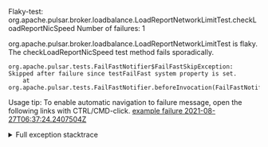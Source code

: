         
Flaky-test: org.apache.pulsar.broker.loadbalance.LoadReportNetworkLimitTest.checkLoadReportNicSpeed
Number of failures: 1

org.apache.pulsar.broker.loadbalance.LoadReportNetworkLimitTest is flaky. The checkLoadReportNicSpeed test method fails sporadically.

```
org.apache.pulsar.tests.FailFastNotifier$FailFastSkipException: Skipped after failure since testFailFast system property is set.
	at org.apache.pulsar.tests.FailFastNotifier.beforeInvocation(FailFastNotifier.java:88)

```

Usage tip: To enable automatic navigation to failure message, open the following links with CTRL/CMD-click.
[example failure 2021-08-27T06:37:24.2407504Z](https://github.com/apache/pulsar/runs/3440411059?check_suite_focus=true#step:9:481)


<details>
<summary>Full exception stacktrace</summary>
<code><pre>
org.apache.pulsar.tests.FailFastNotifier$FailFastSkipException: Skipped after failure since testFailFast system property is set.
	at org.apache.pulsar.tests.FailFastNotifier.beforeInvocation(FailFastNotifier.java:88)

</pre></code>
</details>

